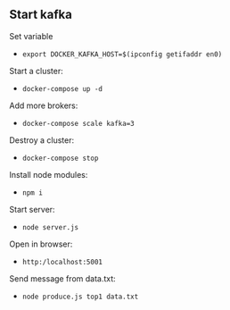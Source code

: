 
## Start kafka

Set variable
- ```export DOCKER_KAFKA_HOST=$(ipconfig getifaddr en0)```

Start a cluster:

- ```docker-compose up -d ```

Add more brokers:

- ```docker-compose scale kafka=3```

Destroy a cluster:

- ```docker-compose stop```

Install node modules:

- ```npm i```

Start server:

- ```node server.js```

Open in browser:

- ```http:/localhost:5001```

Send message from data.txt:

- ```node produce.js top1 data.txt```
